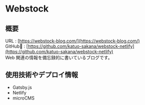 # Webstock

## 概要

URL : [https://webstock-blog.com/](https://webstock-blog.com/)  
GitHub : [https://github.com/katuo-sakana/webstock-netlify](https://github.com/katuo-sakana/webstock-netlify)  
Web 関連の情報を備忘録的に書いているブログです。

## 使用技術やデプロイ情報

- Gatsby.js
- Netlify
- microCMS

